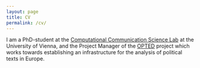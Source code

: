```yaml
---
layout: page
title: CV
permalink: /cv/
---
```


I am a PhD-student at the <a href="https://compcommlab.univie.ac.at/">Computational Communication Science Lab</a> at the University of Vienna, and the Project Manager of the <a href="https://opted.eu">OPTED</a> project which works towards establishing an infrastructure for the analysis of political texts in Europe.<br/>
